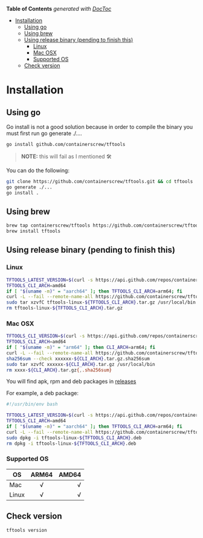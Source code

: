 <!-- START doctoc generated TOC please keep comment here to allow auto update -->
<!-- DON'T EDIT THIS SECTION, INSTEAD RE-RUN doctoc TO UPDATE -->
**Table of Contents**  *generated with [DocToc](https://github.com/thlorenz/doctoc)*

- [Installation](#installation)
  - [Using go](#using-go)
  - [Using brew](#using-brew)
  - [Using release binary (pending to finish this)](#using-release-binary-pending-to-finish-this)
    - [Linux](#linux)
    - [Mac OSX](#mac-osx)
    - [Supported OS](#supported-os)
  - [Check version](#check-version)

<!-- END doctoc generated TOC please keep comment here to allow auto update -->

# Installation

## Using go

Go install is not a good solution because in order to compile the binary you must first run go generate ./....

```bash
go install github.com/containerscrew/tftools
```

> **NOTE:** this will fail as I mentioned 🛠️

You can do the following:

```bash
git clone https://github.com/containerscrew/tftools.git && cd tftools
go generate ./...
go install .
```

## Using brew

```bash
brew tap containerscrew/tftools https://github.com/containerscrew/tftools
brew install tftools
```

## Using release binary (pending to finish this)

### Linux
```bash
TFTOOLS_LATEST_VERSION=$(curl -s https://api.github.com/repos/containerscrew/tftools/releases/latest | jq -r ".name")
TFTOOLS_CLI_ARCH=amd64
if [ "$(uname -m)" = "aarch64" ]; then TFTOOLS_CLI_ARCH=arm64; fi
curl -L --fail --remote-name-all https://github.com/containerscrew/tftools/releases/download/${TFTOOLS_LATEST_VERSION}/tftools-linux-${TFTOOLS_CLI_ARCH}.tar.gz
sudo tar xzvfC tftools-linux-${TFTOOLS_CLI_ARCH}.tar.gz /usr/local/bin
rm tftools-linux-${TFTOOLS_CLI_ARCH}.tar.gz
```

### Mac OSX

```bash
TFTOOLS_CLI_VERSION=$(curl -s https://api.github.com/repos/containerscrew/tftools/releases/latest)
TFTOOLS_CLI_ARCH=amd64
if [ "$(uname -m)" = "arm64" ]; then CLI_ARCH=arm64; fi
curl -L --fail --remote-name-all https://github.com/containerscrew/tftools/releases/download/${TFTOOLS_CLI_VERSION}/XXXXX-${TFTOOLS_CLI_ARCH}.tar.gz{,.sha256sum}
sha256sum --check xxxxxx-${CLI_ARCH}.tar.gz.sha256sum
sudo tar xzvfC xxxxxx-${CLI_ARCH}.tar.gz /usr/local/bin
rm xxxx-${CLI_ARCH}.tar.gz{,.sha256sum}
```

You will find apk, rpm and deb packages in [releases](https://github.com/containerscrew/tftools/releases)

For example, a deb package:

```bash
#!/usr/bin/env bash

TFTOOLS_LATEST_VERSION=$(curl -s https://api.github.com/repos/containerscrew/tftools/releases/latest | jq -r ".name")
TFTOOLS_CLI_ARCH=amd64
if [ "$(uname -m)" = "aarch64" ]; then TFTOOLS_CLI_ARCH=arm64; fi
curl -L --fail --remote-name-all https://github.com/containerscrew/tftools/releases/download/${TFTOOLS_LATEST_VERSION}/tftools-linux-${TFTOOLS_CLI_ARCH}.deb
sudo dpkg -i tftools-linux-${TFTOOLS_CLI_ARCH}.deb
rm dpkg -i tftools-linux-${TFTOOLS_CLI_ARCH}.deb
```

### Supported OS

| OS        | ARM64 | AMD64 |
|-----------|:-----:|------:|
| Mac       |  √    |   √   |
| Linux     |  √    |   √   |

## Check version

```bash
tftools version
```

